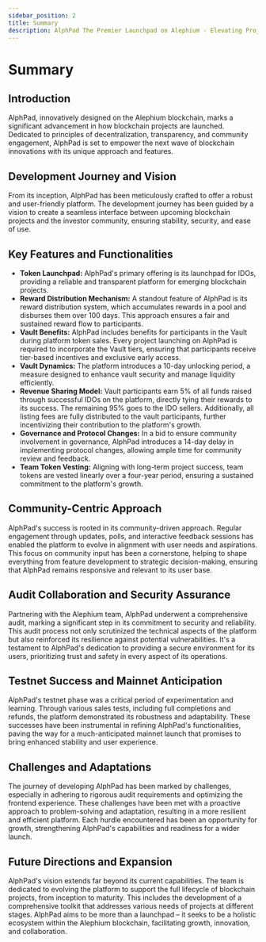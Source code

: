 ```yaml
---
sidebar_position: 2
title: Summary
description: AlphPad The Premier Launchpad on Alephium - Elevating Projects to New Heights!
---
```


# Summary

## Introduction
AlphPad, innovatively designed on the Alephium blockchain, marks a significant advancement in how blockchain projects are launched. Dedicated to principles of decentralization, transparency, and community engagement, AlphPad is set to empower the next wave of blockchain innovations with its unique approach and features.

## Development Journey and Vision
From its inception, AlphPad has been meticulously crafted to offer a robust and user-friendly platform. The development journey has been guided by a vision to create a seamless interface between upcoming blockchain projects and the investor community, ensuring stability, security, and ease of use.

## Key Features and Functionalities
- **Token Launchpad:** AlphPad's primary offering is its launchpad for IDOs, providing a reliable and transparent platform for emerging blockchain projects.
- **Reward Distribution Mechanism:** A standout feature of AlphPad is its reward distribution system, which accumulates rewards in a pool and disburses them over 100 days. This approach ensures a fair and sustained reward flow to participants.
- **Vault Benefits:**  AlphPad includes benefits for participants in the Vault during platform token sales. Every project launching on AlphPad is required to incorporate the Vault tiers, ensuring that participants receive tier-based incentives and exclusive early access. 
- **Vault Dynamics:** The platform introduces a 10-day unlocking period, a measure designed to enhance vault security and manage liquidity efficiently.
- **Revenue Sharing Model:** Vault participants earn 5% of all funds raised through successful IDOs on the platform, directly tying their rewards to its success. The remaining 95% goes to the IDO sellers. Additionally, all listing fees are fully distributed to the vault participants, further incentivizing their contribution to the platform's growth.
- **Governance and Protocol Changes:** In a bid to ensure community involvement in governance, AlphPad introduces a 14-day delay in implementing protocol changes, allowing ample time for community review and feedback.
- **Team Token Vesting:** Aligning with long-term project success, team tokens are vested linearly over a four-year period, ensuring a sustained commitment to the platform's growth.


## Community-Centric Approach
AlphPad's success is rooted in its community-driven approach. Regular engagement through updates, polls, and interactive feedback sessions has enabled the platform to evolve in alignment with user needs and aspirations. This focus on community input has been a cornerstone, helping to shape everything from feature development to strategic decision-making, ensuring that AlphPad remains responsive and relevant to its user base.

## Audit Collaboration and Security Assurance
Partnering with the Alephium team, AlphPad underwent a comprehensive audit, marking a significant step in its commitment to security and reliability. This audit process not only scrutinized the technical aspects of the platform but also reinforced its resilience against potential vulnerabilities. It's a testament to AlphPad's dedication to providing a secure environment for its users, prioritizing trust and safety in every aspect of its operations.

## Testnet Success and Mainnet Anticipation
AlphPad's testnet phase was a critical period of experimentation and learning. Through various sales tests, including full completions and refunds, the platform demonstrated its robustness and adaptability. These successes have been instrumental in refining AlphPad's functionalities, paving the way for a much-anticipated mainnet launch that promises to bring enhanced stability and user experience.

## Challenges and Adaptations
The journey of developing AlphPad has been marked by challenges, especially in adhering to rigorous audit requirements and optimizing the frontend experience. These challenges have been met with a proactive approach to problem-solving and adaptation, resulting in a more resilient and efficient platform. Each hurdle encountered has been an opportunity for growth, strengthening AlphPad's capabilities and readiness for a wider launch.

## Future Directions and Expansion
AlphPad's vision extends far beyond its current capabilities. The team is dedicated to evolving the platform to support the full lifecycle of blockchain projects, from inception to maturity. This includes the development of a comprehensive toolkit that addresses various needs of projects at different stages. AlphPad aims to be more than a launchpad – it seeks to be a holistic ecosystem within the Alephium blockchain, facilitating growth, innovation, and collaboration.